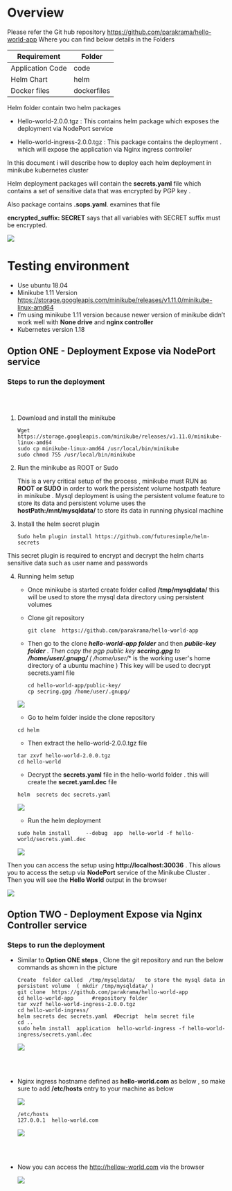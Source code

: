 # Overview

Please refer the Git hub repository https://github.com/parakrama/hello-world-app   Where you can find below details in the Folders

| Requirement      	| Folder      	|
|------------------	|-------------	|
| Application Code 	| code        	|
| Helm Chart       	| helm        	|
| Docker files     	| dockerfiles 	|

Helm folder contain two  helm packages 

- Hello-world-2.0.0.tgz  :   This contains helm package which exposes the deployment via NodePort service 

- Hello-world-ingress-2.0.0.tgz  : This package contains the deployment . which will expose the application via  Nginx ingress controller 


In this document i will describe how to deploy each helm deployment in minikube kubernetes  cluster 

Helm deployment packages will contain the **secrets.yaml**  file which contains a set of sensitive data that was encrypted by PGP key .

Also package contains **.sops.yaml**. examines that  file

**encrypted_suffix: SECRET** says that all  variables with SECRET suffix must be encrypted. 


![](https://github.com/parakrama/images/blob/master/mark1.jpg)




# Testing environment

- Use ubuntu 18.04 
- Minikube 1.11 Version  https://storage.googleapis.com/minikube/releases/v1.11.0/minikube-linux-amd64
- I’m using minikube 1.11 version because newer version  of minikube didn’t  work well with **None drive**  and **nginx controller** 
- Kubernetes version 1.18


## Option ONE - Deployment Expose via NodePort service

### Steps to run the  deployment 
<br></br>

   1. Download and install the minikube 

      ```
      Wget https://storage.googleapis.com/minikube/releases/v1.11.0/minikube-linux-amd64  
      sudo cp minikube-linux-amd64 /usr/local/bin/minikube
      sudo chmod 755 /usr/local/bin/minikube
      ```

   2. Run the minikube as ROOT or Sudo

      This is a very critical setup of the process , minikube must RUN as **ROOT or SUDO**  in order to  work the persistent volume hostpath feature in minikube     .   Mysql deployment is using the persistent volume feature to store its data and persistent volume uses the **hostPath:/mnt/mysqldata/** to store its data in         running physical machine 

   3. Install the helm secret plugin 
  
      ```
      Sudo helm plugin install https://github.com/futuresimple/helm-secrets
      ```
   This secret plugin is required to encrypt  and decrypt the helm  charts sensitive data such as user name and passwords 
  
  
   4. Running helm setup

       - Once minikube is started create folder called **/tmp/mysqldata/**   this will be used to store the  mysql data directory using persistent volumes
  
       - Clone git repository
         ``` 
         git clone  https://github.com/parakrama/hello-world-app
         ```
  
       - Then go to the clone ***hello-world-app folder*** and then ***public-key folder** . Then copy the pgp public key **secring.gpg**  to **/home/user/.gnupg/**   ( /home/user/**  is the  working user's home directory of a ubuntu machine )  This key will be used to decrypt secrets.yaml file
  
         ```
         cd hello-world-app/public-key/
         cp secring.gpg /home/user/.gnupg/
         ```

        ![](https://github.com/parakrama/images/blob/master/mark2.png)
   
   
      - Go to helm folder inside the clone repository
   
      ```
      cd helm
      ```
   
      - Then extract the hello-world-2.0.0.tgz file
   
      ```
      tar zxvf hello-world-2.0.0.tgz
      cd hello-world 
      ```
   
      - Decrypt the **secrets.yaml**  file in the hello-world folder . this will create the **secret.yaml.dec** file 
   
      ```
      helm  secrets dec secrets.yaml 
      ```
    
      ![](https://github.com/parakrama/images/blob/master/mark3.png)
   

      - Run the helm deployment 

      ```
      sudo helm install     --debug  app  hello-world -f hello-world/secrets.yaml.dec
      ```
       ![](https://github.com/parakrama/images/blob/master/mark4.png)
   
   
   
   
Then you can access the setup using  **http://localhost:30036**  . This allows you to access the setup via **NodePort** service of the Minikube Cluster . 
Then you will see the **Hello World**  output in the browser

![](https://github.com/parakrama/images/blob/master/mark5.png)
   
   
   
   


## Option TWO - Deployment Expose via Nginx Controller service 



### Steps to run the deployment 

- Similar to **Option ONE steps** , Clone the git repository and run the below commands as shown in the picture

   ```
   Create  folder called  /tmp/mysqldata/   to store the mysql data in persistent volume  ( mkdir /tmp/mysqldata/ )
   git clone  https://github.com/parakrama/hello-world-app
   cd hello-world-app      #repository folder 
   tar xvzf hello-world-ingress-2.0.0.tgz 
   cd hello-world-ingress/
   helm secrets dec secrets.yaml  #Decript  helm secret file 
   cd ..
   sudo helm install  application  hello-world-ingress -f hello-world-ingress/secrets.yaml.dec
   ```

   ![](https://github.com/parakrama/images/blob/master/mark6.png)
  
<br></br>

- Nginx ingress hostname defined as  **hello-world.com**   as below  , so make sure to add  **/etc/hosts**  entry to your machine as below

   ![](https://github.com/parakrama/images/blob/master/mark7.png)
  
 
    ```
    /etc/hosts
    127.0.0.1  hello-world.com 
    ```
     ![](https://github.com/parakrama/images/blob/master/mark8.png)
  
  <br></br>
  
 - Now you can access the http://hellow-world.com via the browser  
 
  
     ![](https://github.com/parakrama/images/blob/master/mark9.png)
